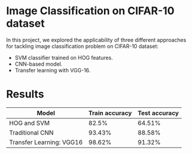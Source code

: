 # Image Classification on CIFAR-10 dataset
In this project, we explored the applicability of three different approaches for tackling image classification problem on CIFAR-10 dataset:

- SVM classifier trained on HOG features.
- CNN-based model.
- Transfer learning with VGG-16.

# Results

| Model                   | Train accuracy | Test accuracy |
|-------------------------|----------------|---------------|
| HOG and SVM             | 82.5%          | 64.51%        |
| Traditional CNN        | 93.43%         | 88.58%        |
| Transfer Learning: VGG16| 98.62%         | 91.32%        |


